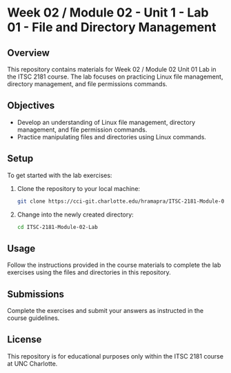 # Week 02 / Module 02 - Unit 1 - Lab 01 - File and Directory Management

## Overview
This repository contains materials for Week 02 / Module 02 Unit 01 Lab in the ITSC 2181 course. The lab focuses on practicing Linux file management, directory management, and file permissions commands.

## Objectives
- Develop an understanding of Linux file management, directory management, and file permission commands.
- Practice manipulating files and directories using Linux commands.

## Setup
To get started with the lab exercises:
1. Clone the repository to your local machine:
    ```bash
    git clone https://cci-git.charlotte.edu/hramapra/ITSC-2181-Module-02-Lab
    ```
    
2. Change into the newly created directory:
    ```bash
    cd ITSC-2181-Module-02-Lab
    ```

## Usage
Follow the instructions provided in the course materials to complete the lab exercises using the files and directories in this repository.

## Submissions
Complete the exercises and submit your answers as instructed in the course guidelines.

## License
This repository is for educational purposes only within the ITSC 2181 course at UNC Charlotte.
